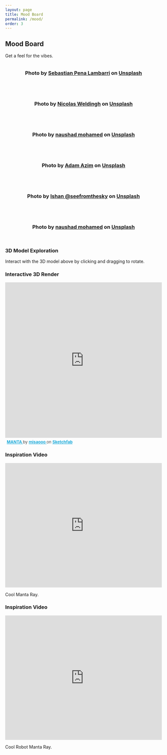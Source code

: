 ```yaml
---
layout: page
title: Mood Board
permalink: /mood/
order: 3
---
```


<!-- Add this to your mood-board.md file -->
<audio id="background-audio" autoplay loop>
    <source src="{{ site.baseurl }}/audio/relaxing-ocean-waves-high-quality-recorded-177004.mp3" type="audio/mpeg">
    Your browser does not support the audio element.
</audio>

## Mood Board

Get a feel for the vibes.

<div class="row">
  <div class="col-4 col-12-mobile">
    <article class="item">
      <a href="#" class="image fit"><img src="{{ site.baseurl }}/images/1.jpg" alt="" /></a>
      <header><h3>Photo by <a href="https://unsplash.com/@sebaspenalambarri?utm_content=creditCopyText&utm_medium=referral&utm_source=unsplash">Sebastian Pena Lambarri</a> on <a href="https://unsplash.com/photos/grey-and-black-stingray-in-underwater-photography-F54xLcv9wQ0?utm_content=creditCopyText&utm_medium=referral&utm_source=unsplash">Unsplash</a>
      </h3></header>
    </article>
    <article class="item">
      <a href="#" class="image fit"><img src="{{ site.baseurl }}/images/2.jpg" alt="" /></a>
      <header><h3>Photo by <a href="https://unsplash.com/@nicolasweldingh?utm_content=creditCopyText&utm_medium=referral&utm_source=unsplash">Nicolas Weldingh</a> on <a href="https://unsplash.com/photos/blue-and-white-shark-underwater-Z4RUPM2Gdso?utm_content=creditCopyText&utm_medium=referral&utm_source=unsplash">Unsplash</a>
      </h3></header>
    </article>
  </div>
    <div class="col-4 col-12-mobile">
    <article class="item">
      <a href="#" class="image fit"><img src="{{ site.baseurl }}/images/3.jpg" alt="" /></a>
      <header><h3>Photo by <a href="https://unsplash.com/@divenau?utm_content=creditCopyText&utm_medium=referral&utm_source=unsplash">naushad mohamed</a> on <a href="https://unsplash.com/photos/black-and-white-whale-under-water-epurOEDnOnc?utm_content=creditCopyText&utm_medium=referral&utm_source=unsplash">Unsplash</a>
      </h3></header>
    </article>
  </div>
    <div class="col-4 col-12-mobile">
    <article class="item">
      <a href="#" class="image fit"><img src="{{ site.baseurl }}/images/5.jpg" alt="" /></a>
      <header><h3>Photo by <a href="https://unsplash.com/@birdeye?utm_content=creditCopyText&utm_medium=referral&utm_source=unsplash">Adam Azim</a> on <a href="https://unsplash.com/photos/a-group-of-small-boats-floating-on-top-of-a-body-of-water-D7a5La2LKgg?utm_content=creditCopyText&utm_medium=referral&utm_source=unsplash">Unsplash</a>
      </h3></header>
    </article>
  </div>
    <div class="col-4 col-12-mobile">
    <article class="item">
      <a href="#" class="image fit"><img src="{{ site.baseurl }}/images/6.jpg" alt="" /></a>
      <header><h3>Photo by <a href="https://unsplash.com/@seefromthesky?utm_content=creditCopyText&utm_medium=referral&utm_source=unsplash">Ishan @seefromthesky</a> on <a href="https://unsplash.com/photos/a-man-standing-on-a-surfboard-in-the-middle-of-the-ocean-AVxsqpPOJJg?utm_content=creditCopyText&utm_medium=referral&utm_source=unsplash">Unsplash</a>
      </h3></header>
    </article>
  </div>
  <div class="col-4 col-12-mobile">
    <article class="item">
      <a href="#" class="image fit"><img src="{{ site.baseurl }}/images/4.jpg" alt="" /></a>
      <header><h3>Photo by <a href="https://unsplash.com/@divenau?utm_content=creditCopyText&utm_medium=referral&utm_source=unsplash">naushad mohamed</a> on <a href="https://unsplash.com/photos/black-and-white-whale-under-water-epurOEDnOnc?utm_content=creditCopyText&utm_medium=referral&utm_source=unsplash">Unsplash</a>
      </h3></header>
    </article>
  </div>
  
  <!-- Add STL model viewer -->
  <div class="col-12">
    <h3>3D Model Exploration</h3>
    <div class="stl-viewer-container">
      <script src="https://embed.github.com/view/3d/Ki-D-Talbot/Ki-D-Talbot.github.io/main/models/manta.stl">
      </script>
    </div>
    <p>Interact with the 3D model above by clicking and dragging to rotate.</p>
  </div>
</div>


<div class="sketchfab-embed-wrapper col-12">
  <h3>Interactive 3D Render</h3>
  <iframe 
    title="MANTA"
    width="100%"
    height="500"
    frameborder="0" 
    allowfullscreen
    mozallowfullscreen="true"
    webkitallowfullscreen="true"
    allow="autoplay; fullscreen; xr-spatial-tracking"
    xr-spatial-tracking
    execution-while-out-of-viewport
    execution-while-not-rendered
    web-share
    src="https://sketchfab.com/models/cdc4752c492c43559caa4cfb528000d8/embed">
  </iframe>
  <p style="font-size: 13px; font-weight: normal; margin: 5px; color: #4A4A4A;">
    <a href="https://sketchfab.com/3d-models/manta-cdc4752c492c43559caa4cfb528000d8"
       target="_blank"
       rel="nofollow"
       style="font-weight: bold; color: #1CAAD9;">
      MANTA
    </a>
    by
    <a href="https://sketchfab.com/misaooo"
       target="_blank"
       rel="nofollow"
       style="font-weight: bold; color: #1CAAD9;">
      misaooo
    </a>
    on
    <a href="https://sketchfab.com"
       target="_blank"
       rel="nofollow"
       style="font-weight: bold; color: #1CAAD9;">
      Sketchfab
    </a>
  </p>
</div>

<div class="col-12">
  <h3>Inspiration Video</h3>
  <div class="video-container">
    <iframe 
      width="100%" 
      height="400" 
      src="https://www.youtube.com/embed/hm5HRO3XQ_8" 
      frameborder="0" 
      allow="accelerometer; autoplay; clipboard-write; encrypted-media; gyroscope; picture-in-picture" 
      allowfullscreen>
    </iframe>
  </div>
  <p>Cool Manta Ray.</p>
</div>

<div class="col-12">
  <h3>Inspiration Video</h3>
  <div class="video-container">
    <iframe 
      width="100%" 
      height="400" 
      src="https://www.youtube.com/embed/fO4X5UrE4qg?start=412&amp;end=419" 
      frameborder="0" 
      allow="accelerometer; autoplay; clipboard-write; encrypted-media; gyroscope; picture-in-picture" 
      allowfullscreen>
    </iframe>
  </div>
  <p>Cool Robot Manta Ray.</p>
</div>
